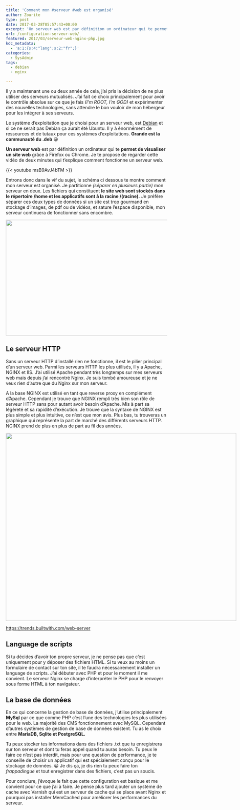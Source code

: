 ```yaml
---
title: 'Comment mon #serveur #web est organisé'
author: Zourite
type: post
date: 2017-03-28T05:57:43+00:00
excerpt: 'Un serveur web est par définition un ordinateur qui te permet de visualiser un site web grâce à Firefox ou Chrome. '
url: /configuration-serveur-web/
featured: 2017/03/serveur-web-nginx-php.jpg
kdc_metadata:
  - 'a:1:{s:4:"lang";s:2:"fr";}'
categories:
  - SysAdmin
tags:
  - debian
  - nginx

---
```

Il y a maintenant une ou deux année de cela, j&rsquo;ai pris la décision de ne plus utiliser des serveurs mutualisés. J&rsquo;ai fait ce choix principalement pour avoir le contrôle absolue sur ce que je fais _(I&rsquo;m ROOT, I&rsquo;m GOD)_ et expérimenter des nouvelles technologies, sans attendre le bon vouloir de mon hébergeur pour les intégrer à ses serveurs.

Le système d&rsquo;exploitation que je choisi pour un serveur web, est [Debian][1] et si ce ne serait pas Debian ça aurait été Ubuntu. Il y à énormément de ressources et de tutaux pour ces systèmes d&rsquo;exploitations. **Grande est la communauté du .deb** 😀

**Un serveur web** est par définition un ordinateur qui te **permet de visualiser un site web** grâce à Firefox ou Chrome. Je te propose de regarder cette vidéo de deux minutes qui t&rsquo;explique comment fonctionne un serveur web.

{{< youtube msB9AvJ4bTM >}}

Entrons donc dans le vif du sujet, le schéma ci dessous te montre comment mon serveur est organisé. Je partitionne _(séparer en plusieurs partie)_ mon serveur en deux. Les fichiers qui constituent **le site web sont stockés dans le répertoire /home et les applicatifs sont à la racine /(racine).** Je préfère séparer ces deux types de données si un site est trop gourmand en stockage d&rsquo;images, de pdf ou de vidéos, et sature l&rsquo;espace disponible, mon serveur continuera de fonctionner sans encombre.

<img src="/img/2017/03/serveur-nginx-php-mysql.jpg" alt="" width="791" height="361" class="aligncenter size-full wp-image-3074" srcset="/img/2017/03/serveur-nginx-php-mysql.jpg 791w, 2017/03/serveur-nginx-php-mysql-300x137.jpg 300w, 2017/03/serveur-nginx-php-mysql-768x351.jpg 768w" sizes="(max-width: 791px) 100vw, 791px" />

## **Le serveur HTTP** 

Sans un serveur HTTP d&rsquo;installé rien ne fonctionne, il est le pilier principal d&rsquo;un serveur web. Parmi les serveurs HTTP les plus utilisés, il y a Apache, NGINX et IIS. J&rsquo;ai utilisé Apache pendant très longtemps sur mes serveurs web mais depuis j&rsquo;ai rencontré Nginx. Je suis tombé amoureuse et je ne veux rien d&rsquo;autre que du Nginx sur mon serveur.

A la base NGINX est utilisé en tant que reverse proxy en complément d&rsquo;Apache. Cependant je trouve que NGINX rempli très bien son rôle de serveur HTTP sans pour autant avoir besoin d&rsquo;Apache. Mis à part sa légèreté et sa rapidité d’exécution. Je trouve que la syntaxe de NGINX est plus simple et plus intuitive, ce n&rsquo;est que mon avis. Plus bas, tu trouveras un graphique qui représente la part de marché des différents serveurs HTTP. NGINX prend de plus en plus de part au fil des années.

<div id="attachment_3078" style="width: 730px" class="wp-caption aligncenter">
  <img aria-describedby="caption-attachment-3078" src="/img/2017/03/Sélection_239.png" alt="" width="720" height="586" class="size-full wp-image-3078" srcset="/img/2017/03/Sélection_239.png 720w, 2017/03/Sélection_239-300x244.png 300w" sizes="(max-width: 720px) 100vw, 720px" />
  
  <p id="caption-attachment-3078" class="wp-caption-text">
    <a href="https://trends.builtwith.com/web-server">https://trends.builtwith.com/web-server</a>
  </p>
</div>

## **Language de scripts** 

Si tu décides d&rsquo;avoir ton propre serveur, je ne pense pas que c&rsquo;est uniquement pour y déposer des fichiers HTML. Si tu veux au moins un formulaire de contact sur ton site, il te faudra nécessairement installer un language de scripts. J&rsquo;ai débuter avec PHP et pour le moment il me convient. Le serveur Nginx se charge d’interpréter le PHP pour le renvoyer sous forme HTML à ton navigateur.

## **La base de données** 

En ce qui concerne la gestion de base de données, j&rsquo;utilise principalement **MySql** par ce que comme PHP c&rsquo;est l&rsquo;une des technologies les plus utilisées pour le web. La majorité des CMS fonctionnement avec MySQL. Cependant d&rsquo;autres systèmes de gestion de base de données existent. Tu as le choix entre **MariaDB, Sqlite et PostgreSQL.**

Tu peux stocker tes informations dans des fichiers .txt que tu enregistrera sur ton serveur et dont tu feras appel quand tu auras besoin. Tu peux le faire ce n&rsquo;est pas interdit, mais pour une question de performance, je te conseille de choisir un applicatif qui est spécialement conçu pour le stockage de données. 😀 Je dis ça, je dis rien tu peux faire ton _frappadingue_ et tout enregistrer dans des fichiers, c&rsquo;est pas un soucis.

Pour conclure, j&rsquo;évoque le fait que cette configuration est basique et me convient pour ce que j&rsquo;ai à faire. Je pense plus tard ajouter un système de cache avec Varnish qui est un serveur de cache qui se place avant Nginx et pourquoi pas installer MemCached pour améliorer les performances du serveur.

 [1]: https://www.debian.org/index.fr.html